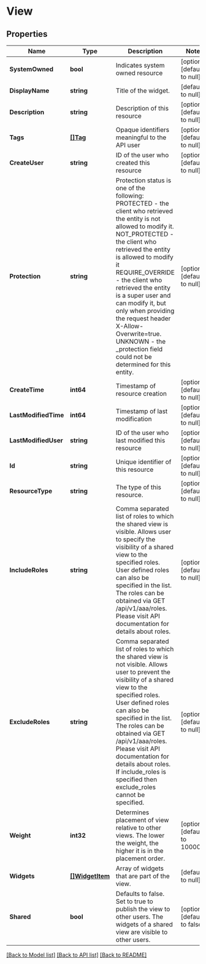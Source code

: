 # View

## Properties
Name | Type | Description | Notes
------------ | ------------- | ------------- | -------------
**SystemOwned** | **bool** | Indicates system owned resource | [optional] [default to null]
**DisplayName** | **string** | Title of the widget. | [default to null]
**Description** | **string** | Description of this resource | [optional] [default to null]
**Tags** | [**[]Tag**](Tag.md) | Opaque identifiers meaningful to the API user | [optional] [default to null]
**CreateUser** | **string** | ID of the user who created this resource | [optional] [default to null]
**Protection** | **string** | Protection status is one of the following: PROTECTED - the client who retrieved the entity is not allowed             to modify it. NOT_PROTECTED - the client who retrieved the entity is allowed                 to modify it REQUIRE_OVERRIDE - the client who retrieved the entity is a super                    user and can modify it, but only when providing                    the request header X-Allow-Overwrite&#x3D;true. UNKNOWN - the _protection field could not be determined for this           entity.  | [optional] [default to null]
**CreateTime** | **int64** | Timestamp of resource creation | [optional] [default to null]
**LastModifiedTime** | **int64** | Timestamp of last modification | [optional] [default to null]
**LastModifiedUser** | **string** | ID of the user who last modified this resource | [optional] [default to null]
**Id** | **string** | Unique identifier of this resource | [optional] [default to null]
**ResourceType** | **string** | The type of this resource. | [optional] [default to null]
**IncludeRoles** | **string** | Comma separated list of roles to which the shared view is visible. Allows user to specify the visibility of a shared view to the specified roles. User defined roles can also be specified in the list. The roles can be obtained via GET /api/v1/aaa/roles. Please visit API documentation for details about roles. | [optional] [default to null]
**ExcludeRoles** | **string** | Comma separated list of roles to which the shared view is not visible. Allows user to prevent the visibility of a shared view to the specified roles. User defined roles can also be specified in the list. The roles can be obtained via GET /api/v1/aaa/roles. Please visit API documentation for details about roles. If include_roles is specified then exclude_roles cannot be specified. | [optional] [default to null]
**Weight** | **int32** | Determines placement of view relative to other views. The lower the weight, the higher it is in the placement order. | [optional] [default to 10000]
**Widgets** | [**[]WidgetItem**](WidgetItem.md) | Array of widgets that are part of the view. | [default to null]
**Shared** | **bool** | Defaults to false. Set to true to publish the view to other users. The widgets of a shared view are visible to other users. | [optional] [default to false]

[[Back to Model list]](../README.md#documentation-for-models) [[Back to API list]](../README.md#documentation-for-api-endpoints) [[Back to README]](../README.md)

